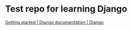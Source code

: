 # Test repo for learning Django

[Getting started | Django documentation | Django](https://docs.djangoproject.com/en/4.1/intro/)